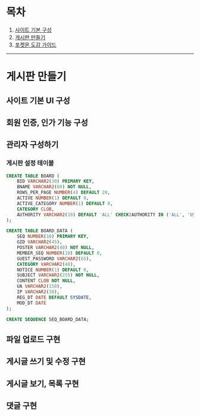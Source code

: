 # 목차
1. [사이트 기본 구성](https://github.com/yonggyo1125/project501_13_jsp?tab=readme-ov-file#%EC%B4%88%EA%B8%B0-%EC%84%A4%EC%A0%95)
2. [게시판 만들기](https://github.com/yonggyo1125/project501_13_jsp/tree/board)
3. [포켓몬 도감 가이드](https://github.com/yonggyo1125/project501_13_jsp/tree/pokemon)

--- 

# 게시판 만들기 

## 사이트 기본 UI 구성 

## 회원 인증, 인가 기능 구성 

## 관리자 구성하기 

### 게시판 설정 테이블 

```sql
CREATE TABLE BOARD (
	BID VARCHAR2(30) PRIMARY KEY,
	BNAME VARCHAR2(60) NOT NULL,
	ROWS_PER_PAGE NUMBER(4) DEFAULT 20,
	ACTIVE NUMBER(1) DEFAULT 0,
	ACTIVE_CATEGORY NUMBER(1) DEFAULT 0,
	CATEGORY CLOB,
	AUTHORITY VARCHAR2(10) DEFAULT 'ALL' CHECK(AUTHORITY IN ('ALL', 'USER', 'ADMIN'))
);
```

```sql
CREATE TABLE BOARD_DATA (
	SEQ NUMBER(10) PRIMARY KEY,
	GID VARCHAR2(45),
	POSTER VARCHAR2(40) NOT NULL,
	MEMBER_SEQ NUMBER(10) DEFAULT 0,
	GUEST_PASSWORD VARCHAR2(65),
	CATEGORY VARCHAR2(40),
	NOTICE NUMBER(1) DEFAULT 0,
	SUBJECT VARCHAR2(255) NOT NULL,
	CONTENT CLOB NOT NULL,
	UA VARCHAR2(150), 
	IP VARCHAR2(30),
	REG_DT DATE DEFAULT SYSDATE,
	MOD_DT DATE
);

CREATE SEQUENCE SEQ_BOARD_DATA;
```

## 파일 업로드 구현

## 게시글 쓰기 및 수정 구현

## 게시글 보기, 목록 구현

## 댓글 구현 